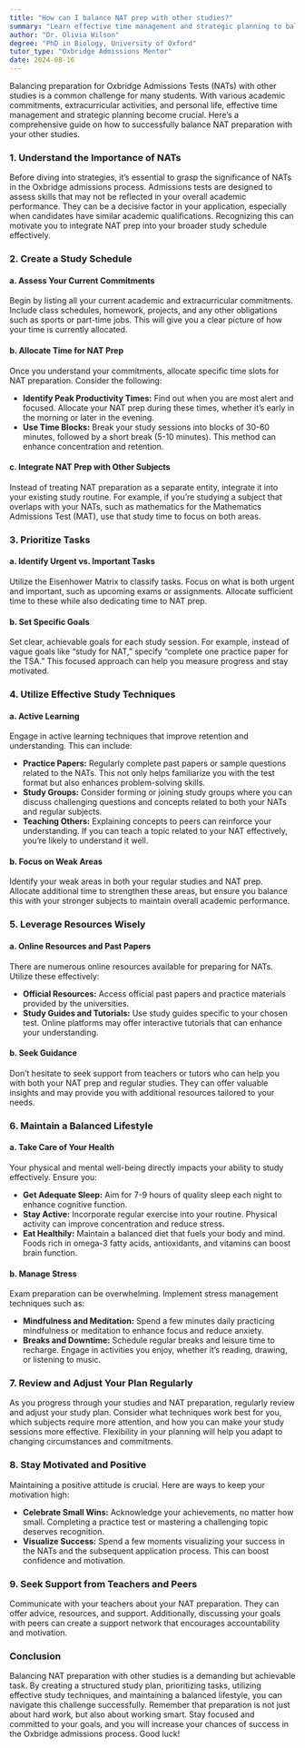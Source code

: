 ```yaml
---
title: "How can I balance NAT prep with other studies?"
summary: "Learn effective time management and strategic planning to balance NAT preparation with other studies for successful Oxbridge admissions."
author: "Dr. Olivia Wilson"
degree: "PhD in Biology, University of Oxford"
tutor_type: "Oxbridge Admissions Mentor"
date: 2024-08-16
---
```


Balancing preparation for Oxbridge Admissions Tests (NATs) with other studies is a common challenge for many students. With various academic commitments, extracurricular activities, and personal life, effective time management and strategic planning become crucial. Here’s a comprehensive guide on how to successfully balance NAT preparation with your other studies.

### 1. **Understand the Importance of NATs**

Before diving into strategies, it’s essential to grasp the significance of NATs in the Oxbridge admissions process. Admissions tests are designed to assess skills that may not be reflected in your overall academic performance. They can be a decisive factor in your application, especially when candidates have similar academic qualifications. Recognizing this can motivate you to integrate NAT prep into your broader study schedule effectively.

### 2. **Create a Study Schedule**

#### a. Assess Your Current Commitments

Begin by listing all your current academic and extracurricular commitments. Include class schedules, homework, projects, and any other obligations such as sports or part-time jobs. This will give you a clear picture of how your time is currently allocated.

#### b. Allocate Time for NAT Prep

Once you understand your commitments, allocate specific time slots for NAT preparation. Consider the following:

- **Identify Peak Productivity Times:** Find out when you are most alert and focused. Allocate your NAT prep during these times, whether it’s early in the morning or later in the evening.
- **Use Time Blocks:** Break your study sessions into blocks of 30-60 minutes, followed by a short break (5-10 minutes). This method can enhance concentration and retention.

#### c. Integrate NAT Prep with Other Subjects

Instead of treating NAT preparation as a separate entity, integrate it into your existing study routine. For example, if you’re studying a subject that overlaps with your NATs, such as mathematics for the Mathematics Admissions Test (MAT), use that study time to focus on both areas.

### 3. **Prioritize Tasks**

#### a. Identify Urgent vs. Important Tasks

Utilize the Eisenhower Matrix to classify tasks. Focus on what is both urgent and important, such as upcoming exams or assignments. Allocate sufficient time to these while also dedicating time to NAT prep.

#### b. Set Specific Goals

Set clear, achievable goals for each study session. For example, instead of vague goals like “study for NAT,” specify “complete one practice paper for the TSA.” This focused approach can help you measure progress and stay motivated.

### 4. **Utilize Effective Study Techniques**

#### a. Active Learning

Engage in active learning techniques that improve retention and understanding. This can include:

- **Practice Papers:** Regularly complete past papers or sample questions related to the NATs. This not only helps familiarize you with the test format but also enhances problem-solving skills.
- **Study Groups:** Consider forming or joining study groups where you can discuss challenging questions and concepts related to both your NATs and regular subjects.
- **Teaching Others:** Explaining concepts to peers can reinforce your understanding. If you can teach a topic related to your NAT effectively, you’re likely to understand it well.

#### b. Focus on Weak Areas

Identify your weak areas in both your regular studies and NAT prep. Allocate additional time to strengthen these areas, but ensure you balance this with your stronger subjects to maintain overall academic performance.

### 5. **Leverage Resources Wisely**

#### a. Online Resources and Past Papers

There are numerous online resources available for preparing for NATs. Utilize these effectively:

- **Official Resources:** Access official past papers and practice materials provided by the universities.
- **Study Guides and Tutorials:** Use study guides specific to your chosen test. Online platforms may offer interactive tutorials that can enhance your understanding.

#### b. Seek Guidance

Don’t hesitate to seek support from teachers or tutors who can help you with both your NAT prep and regular studies. They can offer valuable insights and may provide you with additional resources tailored to your needs.

### 6. **Maintain a Balanced Lifestyle**

#### a. Take Care of Your Health

Your physical and mental well-being directly impacts your ability to study effectively. Ensure you:

- **Get Adequate Sleep:** Aim for 7-9 hours of quality sleep each night to enhance cognitive function.
- **Stay Active:** Incorporate regular exercise into your routine. Physical activity can improve concentration and reduce stress.
- **Eat Healthily:** Maintain a balanced diet that fuels your body and mind. Foods rich in omega-3 fatty acids, antioxidants, and vitamins can boost brain function.

#### b. Manage Stress

Exam preparation can be overwhelming. Implement stress management techniques such as:

- **Mindfulness and Meditation:** Spend a few minutes daily practicing mindfulness or meditation to enhance focus and reduce anxiety.
- **Breaks and Downtime:** Schedule regular breaks and leisure time to recharge. Engage in activities you enjoy, whether it’s reading, drawing, or listening to music.

### 7. **Review and Adjust Your Plan Regularly**

As you progress through your studies and NAT preparation, regularly review and adjust your study plan. Consider what techniques work best for you, which subjects require more attention, and how you can make your study sessions more effective. Flexibility in your planning will help you adapt to changing circumstances and commitments.

### 8. **Stay Motivated and Positive**

Maintaining a positive attitude is crucial. Here are ways to keep your motivation high:

- **Celebrate Small Wins:** Acknowledge your achievements, no matter how small. Completing a practice test or mastering a challenging topic deserves recognition.
- **Visualize Success:** Spend a few moments visualizing your success in the NATs and the subsequent application process. This can boost confidence and motivation.

### 9. **Seek Support from Teachers and Peers**

Communicate with your teachers about your NAT preparation. They can offer advice, resources, and support. Additionally, discussing your goals with peers can create a support network that encourages accountability and motivation.

### Conclusion

Balancing NAT preparation with other studies is a demanding but achievable task. By creating a structured study plan, prioritizing tasks, utilizing effective study techniques, and maintaining a balanced lifestyle, you can navigate this challenge successfully. Remember that preparation is not just about hard work, but also about working smart. Stay focused and committed to your goals, and you will increase your chances of success in the Oxbridge admissions process. Good luck!
    